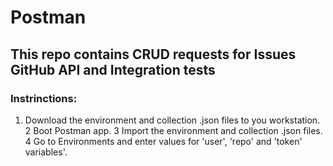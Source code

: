 # Postman
## This repo contains CRUD requests for Issues GitHub API and Integration tests
### Instrinctions:
1. Download the environment and collection .json files to you workstation.
2 Boot Postman app.
3 Import the environment and collection .json files.
4 Go to Environments and enter values for 'user', 'repo' and 'token' variables'.

